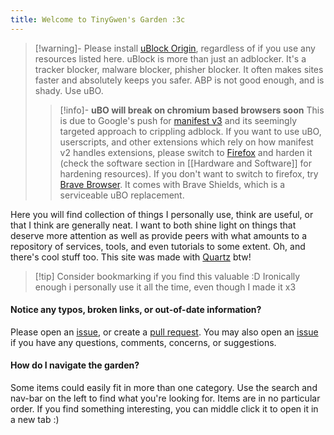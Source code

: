 ```yaml
---
title: Welcome to TinyGwen's Garden :3c
---
```

> [!warning]- Please install [uBlock Origin](https://github.com/gorhill/uBlock), regardless of if you use any resources listed here.
> uBlock is more than just an adblocker. It's a tracker blocker, malware blocker, phisher blocker. It often makes sites faster and absolutely keeps you safer. ABP is not good enough, and is shady. Use uBO.
>> [!info]- **uBO will break on chromium based browsers soon**
>> This is due to Google's push for [manifest v3](https://www.eff.org/deeplinks/2021/12/googles-manifest-v3-still-hurts-privacy-security-innovation) and its seemingly targeted approach to crippling adblock. If you want to use uBO, userscripts, and other extensions which rely on how manifest v2 handles extensions, please switch to [Firefox](https://www.mozilla.org/en-US/firefox/new/) and harden it (check the software section in [[Hardware and Software]] for hardening resources). If you don't want to switch to firefox, try [Brave Browser](https://brave.com/). It comes with Brave Shields, which is a serviceable uBO replacement. 

Here you will find collection of things I personally use, think are useful, or that I think are generally neat. I want to both shine light on things that deserve more attention as well as provide peers with what amounts to a repository of services, tools, and even tutorials to some extent. Oh, and there's cool stuff too. This site was made with [Quartz](https://quartz.jzhao.xyz/) btw!

> [!tip] Consider bookmarking if you find this valuable :D
> Ironically enough i personally use it all the time, even though I made it x3

#### Notice any typos, broken links, or out-of-date information? 
Please open an [issue](https://github.com/tinygwen/TinyGwens-Garden/issues), or create a [pull request](https://github.com/tinygwen/TinyGwens-Garden/pulls).
You may also open an [issue](https://github.com/tinygwen/TinyGwens-Garden/issues) if you have any questions, comments, concerns, or suggestions.

#### How do I navigate the garden?
Some items could easily fit in more than one category. Use the search and nav-bar on the left to find what you're looking for. Items are in no particular order. If you find something interesting, you can middle click it to open it in a new tab :)
